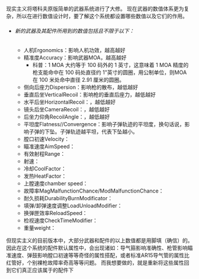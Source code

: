 
现实主义将塔科夫原版简单的武器系统进行了大修。
现在武器的数值体系更为复杂，所以在进行数值设计时，要了解这个系统都设置哪些数值以及它们的作用。
- ###### 新的武器及其配件所用到的数值包括且不限于以下：
	- 人机Ergonomics：影响人机功效，越高越好
	- 精准度Accuracy：影响武器MOA，越高越好
		- 科普：1 MOA 大约等于 100 码外的 1 英寸，这意味着 1 MOA 精度的枪支能命中在 100 码处直径约 1"英寸的圆圈，用公制单位，则MOA 在 100 米处命中直径 2.91 厘米的圆圈。
	- 侧向后座力Dispersion：影响枪的散布，越低越好
	- 垂直后坐VerticalRecoil：影响枪的垂直后座力，越低越好
	- 水平后坐HorizontalRecoil：，越低越好
	- 镜头后坐CameraRecoil：，越低越好
	- 后坐力仰角RecoilAngle：，越低越好
	- 平坦度Flatness//Convergence：影响子弹轨迹的平坦度，换句话说，影响子弹的下坠。子弹轨迹越平坦，代表下坠越小。
	- 膛口初速Velocity：
	- 瞄准速度AimSpeed：
	- 有效射程Range：
	- 射速：
	- 冷却CoolFactor：
	- 发热HeatFactor：
	- 上膛速度chamber speed：
	- 故障率MagMalfunctionChance/ModMalfunctionChance：
	- 耐久损耗DurabilityBurnModificator：
	- 填弹/卸弹速度调整LoadUnloadModifier：
	- 换弹匣效率ReloadSpeed：
	- 检视速度CheckTimeModifier：
	- 重量weight：

但现实主义的目前版本中，大部分武器和配件的以上数值都是用脚填（确信）的。
因此在这个系统的配件默认属性中，会出现诸如：导气箍影响准确性、枪管影响瞄准速度、弹鼓影响膛口初速等等奇怪的属性搭配，或者标准AR15导气管的属性比红管好，个别裸枪故障率奇高等等问题。
而我想要做的，就是重新将这些属性回到它们真正应该属于的配件下